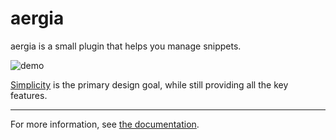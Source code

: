 # aergia

aergia is a small plugin that helps you manage snippets.

![demo](https://media.giphy.com/media/VIbtphTOTTF59Lyc1n/source.gif)

[Simplicity](https://en.wikipedia.org/wiki/KISS_principle) is the primary design goal, while still providing all the
key features.

---
For more information, see [the documentation](doc/aergia.txt).
